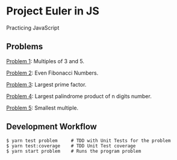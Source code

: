 # Project Euler in JS

Practicing JavaScript

## Problems

[Problem 1](./src/multiples35/multiples35.md): Multiples of 3 and 5.

[Problem 2](./src/evenFibo/evenFibo.md): Even Fibonacci Numbers.

[Problem 3](./src/largestPrimeFactor/largestPrimeFactor.md): Largest prime factor.

[Problem 4](./src/largestPalindrom/largestPalindrom.md): Largest palindrome product of n digits number.

[Problem 5](./src/smallestMultiple/smallestMultiple.md): Smallest multiple.

## Development Workflow

```
$ yarn test problem     # TDD with Unit Tests for the problem
$ yarn test:coverage    # TDD Unit Test coverage
$ yarn start problem    # Runs the program problem
```
